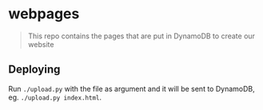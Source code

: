 # webpages

> This repo contains the pages that are put in DynamoDB to create our website

## Deploying

Run `./upload.py` with the file as argument and it will be sent to DynamoDB, eg.
`./upload.py index.html`.
